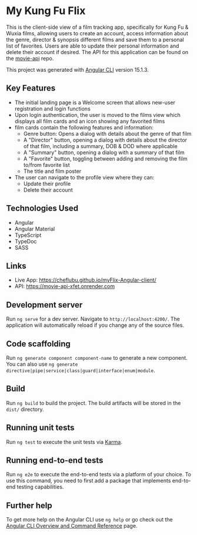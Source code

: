 # My Kung Fu Flix 

This is the client-side view of a film tracking app, specifically for Kung Fu & Wuxia films,  allowing users to create an account, access information about the genre, director & synopsis different films and save them to a personal list of favorites. Users are able to update their personal information and delete their account if desired. The API for this application can be found on the [movie-api](https://github.com/ChefLuBu/movie_api) repo.

This project was generated with [Angular CLI](https://github.com/angular/angular-cli) version 15.1.3.

## Key Features

* The initial landing page is a Welcome screen that allows new-user registration and login functions
* Upon login authentication, the user is moved to the films view which displays all film cards and an icon showing any favorited films
* film cards contain the following features and information:
  - Genre button: Opens a dialog with details about the genre of that film
  - A "Director" button, opening a dialog with details about the director of that film, including a summary, DOB & DOD where applicable
  - A "Summary" button, opening a dialog with a summary of that film
  - A "Favorite" button, toggling between adding and removing the film to/from favorite list
  - The title and film poster
* The user can navigate to the profile view where they can:
  - Update their profile
  - Delete their account


## Technologies Used

* Angular
* Angular Material
* TypeScript
* TypeDoc
* SASS

## Links
* Live App: https://cheflubu.github.io/myFlix-Angular-client/
* API: https://movie-api-xfet.onrender.com

## Development server

Run `ng serve` for a dev server. Navigate to `http://localhost:4200/`. The application will automatically reload if you change any of the source files.

## Code scaffolding

Run `ng generate component component-name` to generate a new component. You can also use `ng generate directive|pipe|service|class|guard|interface|enum|module`.

## Build

Run `ng build` to build the project. The build artifacts will be stored in the `dist/` directory.

## Running unit tests

Run `ng test` to execute the unit tests via [Karma](https://karma-runner.github.io).

## Running end-to-end tests

Run `ng e2e` to execute the end-to-end tests via a platform of your choice. To use this command, you need to first add a package that implements end-to-end testing capabilities.

## Further help

To get more help on the Angular CLI use `ng help` or go check out the [Angular CLI Overview and Command Reference](https://angular.io/cli) page.
